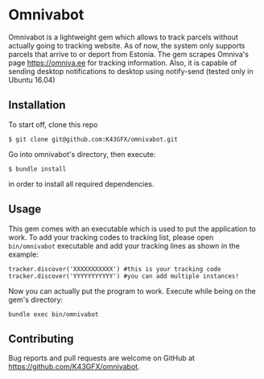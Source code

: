 # Omnivabot

Omnivabot is a lightweight gem which allows to track parcels without actually going to tracking website. As of now, the system only supports parcels that arrive to or deport from Estonia. The gem scrapes Omniva's page https://omniva.ee for tracking information. Also, it is capable of sending desktop notifications to desktop using notify-send (tested only in Ubuntu 16.04)

## Installation

To start off, clone this repo

    $ git clone git@github.com:K43GFX/omnivabot.git

Go into omnivabot's directory, then execute:

    $ bundle install
    
in order to install all required dependencies.

## Usage

This gem comes with an executable which is used to put the application to work. 
To add your tracking codes to tracking list, please open `bin/omnivabot` executable and add your tracking lines as shown in the example:

```
tracker.discover('XXXXXXXXXXX') #this is your tracking code
tracker.discover('YYYYYYYYYYY') #you can add multiple instances!
```

Now you can actually put the program to work. Execute while being on the gem's directory:

`bundle exec bin/omnivabot`


## Contributing

Bug reports and pull requests are welcome on GitHub at https://github.com/K43GFX/omnivabot.

